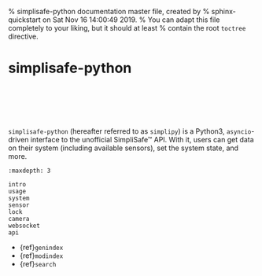 % simplisafe-python documentation master file, created by
% sphinx-quickstart on Sat Nov 16 14:00:49 2019.
% You can adapt this file completely to your liking, but it should at least
% contain the root `toctree` directive.

# simplisafe-python

```{image} https://github.com/bachya/simplisafe-python/workflows/CI/badge.svg
```

```{image} https://img.shields.io/pypi/v/simplisafe-python.svg
```

```{image} https://img.shields.io/pypi/pyversions/simplisafe-python.svg
```

```{image} https://img.shields.io/pypi/l/simplisafe-python.svg
```

```{image} https://codecov.io/gh/bachya/simplisafe-python/branch/master/graph/badge.svg
```

```{image} https://api.codeclimate.com/v1/badges/f46d8b1dcfde6a2f683d/maintainability
```

`simplisafe-python` (hereafter referred to as `simplipy`) is a Python3,
`asyncio`-driven interface to the unofficial SimpliSafe™ API. With it, users can
get data on their system (including available sensors), set the system state,
and more.

```{toctree}
:maxdepth: 3

intro
usage
system
sensor
lock
camera
websocket
api
```

- {ref}`genindex`
- {ref}`modindex`
- {ref}`search`
